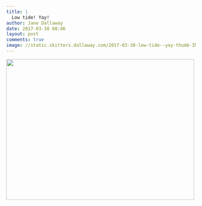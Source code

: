 ```yaml
---
title: |
  Low tide! Yay!
author: Jane Dallaway
date: 2017-03-30 08:46
layout: post
comments: true
image: //static.skitters.dallaway.com/2017-03-30-low-tide--yay-thumb-IMG_2710.JPG
---
```


<div>
        <a href="//static.skitters.dallaway.com/2017-03-30-low-tide--yay-fullsize-IMG_2710.JPG">
          <img src="//static.skitters.dallaway.com/2017-03-30-low-tide--yay-thumb-IMG_2710.JPG" width="500" height="375"/>
        </a>
      </div>


  
      